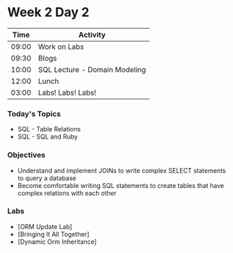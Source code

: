 # Week 2 Day 2

| Time | Activity |
| --- | --- |
| 09:00 | Work on Labs |
| 09:30 | Blogs |
| 10:00 | SQL Lecture - Domain Modeling  |
| 12:00 | Lunch |
| 03:00 | Labs! Labs! Labs! |

### Today's Topics
+ SQL - Table Relations
+ SQL - SQL and Ruby

### Objectives

- Understand and implement JOINs to write complex SELECT statements to query a database
- Become comfortable writing SQL statements to create tables that have complex relations with each other

### Labs
- [ORM Update Lab]
- [Bringing It All Together]
- [Dynamic Orm Inheritance]
